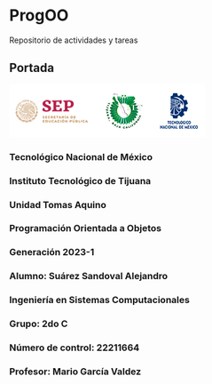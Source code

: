 # ProgOO
Repositorio de actividades y tareas

## Portada
![](./img/ParadigmaOO/gxaEVLb.png "Logos Oficiales")

### Tecnológico Nacional de México
### Instituto Tecnológico de Tijuana 
### Unidad Tomas Aquino

### Programación Orientada a Objetos
### Generación 2023-1


### Alumno: Suárez Sandoval Alejandro
### Ingeniería en Sistemas Computacionales
### Grupo: 2do C
### Número de control: 22211664

### Profesor: Mario García Valdez

